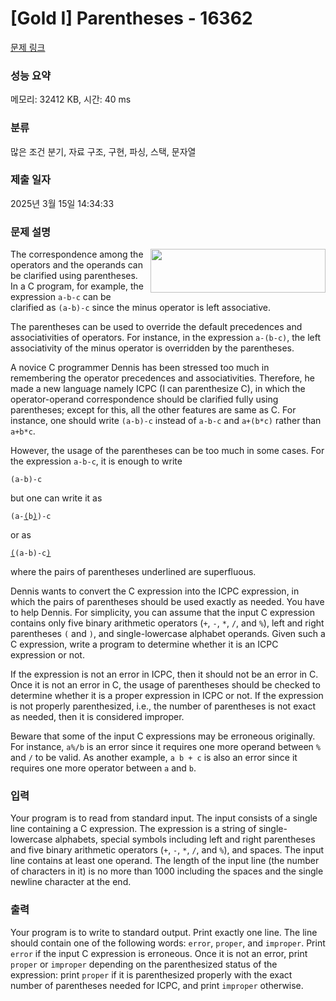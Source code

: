 # [Gold I] Parentheses - 16362 

[문제 링크](https://www.acmicpc.net/problem/16362) 

### 성능 요약

메모리: 32412 KB, 시간: 40 ms

### 분류

많은 조건 분기, 자료 구조, 구현, 파싱, 스택, 문자열

### 제출 일자

2025년 3월 15일 14:34:33

### 문제 설명

<p><img alt="" src="https://upload.acmicpc.net/8745a8d8-2614-45cb-ab1c-65217431582d/-/preview/" style="width: 280px; height: 70px; float: right; margin-left:10px;">The correspondence among the operators and the operands can be clarified using parentheses. In a C program, for example, the expression <code>a-b-c</code> can be clarified as <code>(a-b)-c</code> since the minus operator is left associative.</p>

<p>The parentheses can be used to override the default precedences and associativities of operators. For instance, in the expression <code>a-(b-c)</code>, the left associativity of the minus operator is overridden by the parentheses.</p>

<p>A novice C programmer Dennis has been stressed too much in remembering the operator precedences and associativities. Therefore, he made a new language namely ICPC (I can parenthesize C), in which the operator-operand correspondence should be clarified fully using parentheses; except for this, all the other features are same as C. For instance, one should write <code>(a-b)-c</code> instead of <code>a-b-c</code> and <code>a+(b*c)</code> rather than <code>a+b*c</code>.</p>

<p>However, the usage of the parentheses can be too much in some cases. For the expression <code>a-b-c</code>, it is enough to write</p>

<p><code>(a-b)-c</code></p>

<p>but one can write it as</p>

<p><code>(a-<u>(</u>b<u>)</u>)-c</code></p>

<p>or as</p>

<p><code><u>(</u>(a-b)-c<u>)</u></code></p>

<p>where the pairs of parentheses underlined are superfluous.</p>

<p>Dennis wants to convert the C expression into the ICPC expression, in which the pairs of parentheses should be used exactly as needed. You have to help Dennis. For simplicity, you can assume that the input C expression contains only five binary arithmetic operators (<code>+</code>, <code>-</code>, <code>*</code>, <code>/</code>, and <code>%</code>), left and right parentheses <code>(</code> and <code>)</code>, and single-lowercase alphabet operands. Given such a C expression, write a program to determine whether it is an ICPC expression or not.</p>

<p>If the expression is not an error in ICPC, then it should not be an error in C. Once it is not an error in C, the usage of parentheses should be checked to determine whether it is a proper expression in ICPC or not. If the expression is not properly parenthesized, i.e., the number of parentheses is not exact as needed, then it is considered improper.</p>

<p>Beware that some of the input C expressions may be erroneous originally. For instance, <code>a%/b</code> is an error since it requires one more operand between <code>%</code> and <code>/</code> to be valid. As another example, <code>a b + c</code> is also an error since it requires one more operator between <code>a</code> and <code>b</code>.</p>

### 입력 

 <p>Your program is to read from standard input. The input consists of a single line containing a C expression. The expression is a string of single-lowercase alphabets, special symbols including left and right parentheses and five binary arithmetic operators (<code>+</code>, <code>-</code>, <code>*</code>, <code>/</code>, and <code>%</code>), and spaces. The input line contains at least one operand. The length of the input line (the number of characters in it) is no more than 1000 including the spaces and the single newline character at the end.</p>

### 출력 

 <p>Your program is to write to standard output. Print exactly one line. The line should contain one of the following words: <code>error</code>, <code>proper</code>, and <code>improper</code>. Print <code>error</code> if the input C expression is erroneous. Once it is not an error, print <code>proper</code> or <code>improper</code> depending on the parenthesized status of the expression: print <code>proper</code> if it is parenthesized properly with the exact number of parentheses needed for ICPC, and print <code>improper</code> otherwise.</p>

